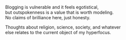 
Blogging is vulnerable and it feels egotistical, <br>
but outspokenness is a value that is worth modeling.  <br>
No claims of brilliance here, just honesty.   <br>

Thoughts about religion, science, society, and whatever  <br>
else relates to the current object of my hyperfocus. 

